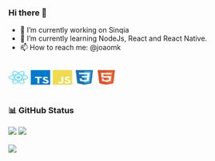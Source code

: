 ### Hi there 👋

- 🔭 I’m currently working on Sinqia
- 🌱 I’m currently learning  NodeJs, React and React Native.
- 📫 How to reach me: @joaomk

<div style="display: inline_block"><br>
  <img align="center" alt="Roger-React" height="30" width="40" src="https://raw.githubusercontent.com/devicons/devicon/master/icons/react/react-original.svg">
  <img align="center" alt="Roger-Ts" height="30" width="40" src="https://raw.githubusercontent.com/devicons/devicon/master/icons/typescript/typescript-plain.svg">
  <img align="center" alt="Roger-Js" height="30" width="40" src="https://raw.githubusercontent.com/devicons/devicon/master/icons/javascript/javascript-plain.svg">
  <img align="center" alt="Roger-CSS" height="30" width="40" src="https://raw.githubusercontent.com/devicons/devicon/master/icons/css3/css3-original.svg">
  <img align="center" alt="Roger-HTML" height="30" width="40" src="https://raw.githubusercontent.com/devicons/devicon/master/icons/html5/html5-original.svg">
</div>
<br>
<div>
  <h3> 📊 GitHub Status</h3>
  <img height="150em" src="https://github-readme-stats.vercel.app/api?username=joaomk&show_icons=true&theme=tokyonight&include_all_commits=true&count_private=true"/>
  <img height="150em" src="https://github-readme-stats.vercel.app/api/top-langs/?username=joaomk&layout=compact&langs_count=7&theme=tokyonight"/>
</div>
<br>
<div> 
  <a href="https://www.linkedin.com/in/joaomk/" target="_blank"><img src="https://img.shields.io/badge/-LinkedIn-%230077B5?style=for-the-badge&logo=linkedin&logoColor=white" target="_blank"></a> 
</div>
